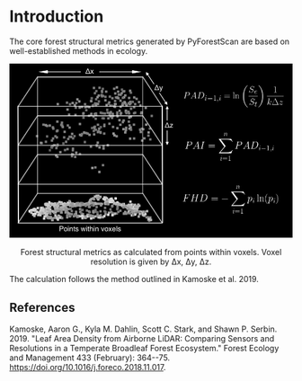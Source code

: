 # Introduction

The core forest structural metrics generated by PyForestScan are based
on well-established methods in ecology.

![Forest structural metrics as calculated from points within voxels. Voxel resolution is given by Δx, Δy, Δz.](../../images/voxel_metrics.jpg)
<figcaption align="center">Forest structural metrics as calculated from points within voxels. Voxel resolution is given by Δx, Δy, Δz.</figcaption>

The calculation follows the method outlined in Kamoske et al. 2019.


## References

Kamoske, Aaron G., Kyla M. Dahlin, Scott C. Stark, and Shawn P. Serbin.
2019. "Leaf Area Density from Airborne LiDAR: Comparing Sensors and
Resolutions in a Temperate Broadleaf Forest Ecosystem." Forest Ecology
and Management 433 (February): 364--75.
<https://doi.org/10.1016/j.foreco.2018.11.017>.
